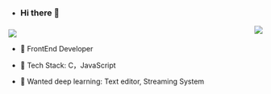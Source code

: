 - ### Hi there 👋

<img align="right" src="https://github-readme-stats.vercel.app/api?username=tolerious&show_icons=true&icon_color=ff7c0ab3&text_color=ff7c0ab3&bg_color=ff7c0ab3&hide_title=true" />


### 

<img src="https://profile-counter.glitch.me/tolerious/count.svg">

- 🔭 FrontEnd Developer

- 🌱 Tech Stack: C，JavaScript

- 📘 Wanted deep learning: Text editor, Streaming System
